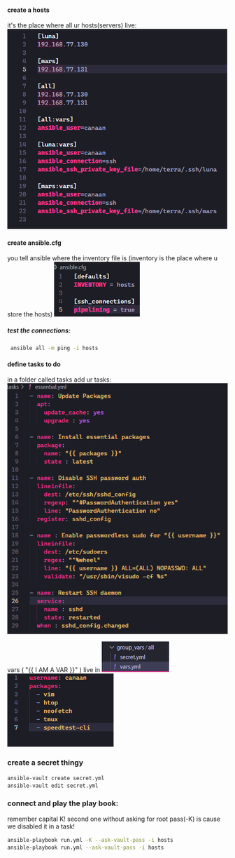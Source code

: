 #### create a hosts 
it's the place where all ur hosts(servers) live:
<img src="./readme_static/Pasted%20image%2020220325233016.png">
#### create ansible.cfg
you tell ansible where the inventory file is (inventory is the place where u store the hosts)
<img src="./readme_static/Pasted%20image%2020220325233135.png">

##### test the connections:
```bash
 ansible all -m ping -i hosts
```

#### define tasks to do 
in a folder called tasks add ur tasks:
<img src="./readme_static/Pasted%20image%2020220325233223.png">

vars ( "{{ I AM A VAR }}" ) live in 
<img src="./readme_static/Pasted%20image%2020220325233314.png">
<img src="./readme_static/Pasted%20image%2020220325233304.png">
### create a secret thingy

```bash
ansible-vault create secret.yml
ansible-vault edit secret.yml
```

### connect and play the play book:
remember capital K!
second one without asking for root pass(-K) is cause we disabled it in a task!

```bash
ansible-playbook run.yml -K --ask-vault-pass -i hosts
ansible-playbook run.yml --ask-vault-pass -i hosts
```
